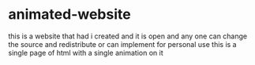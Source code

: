 # animated-website
this is a website that had i created and it is open and any one can change the source and redistribute or can implement for personal use 
this is a single page of html with a single animation on it 
